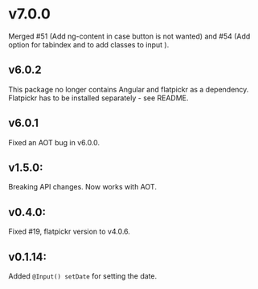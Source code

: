 # v7.0.0
Merged #51 (Add ng-content in case button is not wanted) and #54 (Add option for tabindex and to add classes to input
).

## v6.0.2
This package no longer contains Angular and flatpickr as a dependency. Flatpickr has to be installed separately - see README.

## v6.0.1
Fixed an AOT bug in v6.0.0.

## v1.5.0:

Breaking API changes. Now works with AOT.

## v0.4.0:

Fixed #19, flatpickr version to v4.0.6.

## v0.1.14:

Added `@Input() setDate` for setting the date.